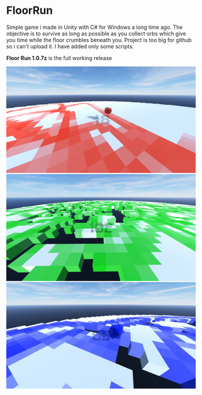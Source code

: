# FloorRun
Simple game i made in Unity with C# for Windows a long time ago. The objective is to survive as long as possible as you collect orbs which give you time while the floor crumbles beneath you.
Project is too big for github so i can't upload it. I have added only some scripts.

**Floor Run 1.0.7z** is the full working release


![demo1](demo1.jpg)
![demo2](demo2.jpg)
![demo3](demo3.jpg)
